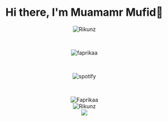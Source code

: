 <h1 align="center">Hi there, I'm Muamamr Mufid👋</h1>
<p align="center"><img src="https://komarev.com/ghpvc/?username=Fsprikaa&label=Profile%20views&color=1ea97f&style=flat" alt="Rikunz" /></p>
<br>
<p align="center">
  <img align="center" src="https://lanyard.cnrad.dev/api/555238901527085056" href="https://discord.com/users/555238901527085056" alt="faprikaa" />
  </p>
  <br>
<p align="center">
<p align="center">
  <img align="center" href="https://spotify-github-profile.vercel.app/api/view.svg?uid=21gnpi6cbvmfyflyj3qyqveiq&redirect=true" src="https://spotify-github-profile.vercel.app/api/view.svg?uid=21gnpi6cbvmfyflyj3qyqveiq&cover_image=true&theme=novatorem&show_offline=true&background_color=121212&interchange=false&bar_color=53b14f&bar_color_cover=false" alt="spotify" />
  </p>
  <br>
<p align="center">
  
<img align="center" src="https://github-readme-streak-stats.herokuapp.com/?user=faprikaa&theme=radical&mode=weekly" alt="Faprikaa" />
  <br>
<img align="center" src="https://github-readme-stats-mv26.vercel.app/api?username=faprikaa&theme=tokyonight" alt="Rikunz" />
<br>
 <img align="center" src="https://github-readme-stats-mv26.vercel.app/api/top-langs?langs_count=6&username=faprikaa&theme=radical&layout=compact&count_private=true" />
</p>
